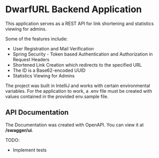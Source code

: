 # DwarfURL Backend Application


This application serves as a REST API for link shortening and statistics viewing for admins. 

Some of the features include:

- User Registration and Mail Verification
- Spring Security - Token based Authentication and Authorization in Request Headers
- Shortened Link Creation which redirects to the specified URL
- The ID is a Base62-encoded UUID
- Statistics Viewing for Admins

The project was built in IntelliJ and works with certain environmental variables. For the application to work, a .env file must be created with values contained in the provided env.sample file.



## API Documentation

The Documentation was created with OpenAPI. You can view it at **/swagger/ui**.



TODO:
- Implement tests

